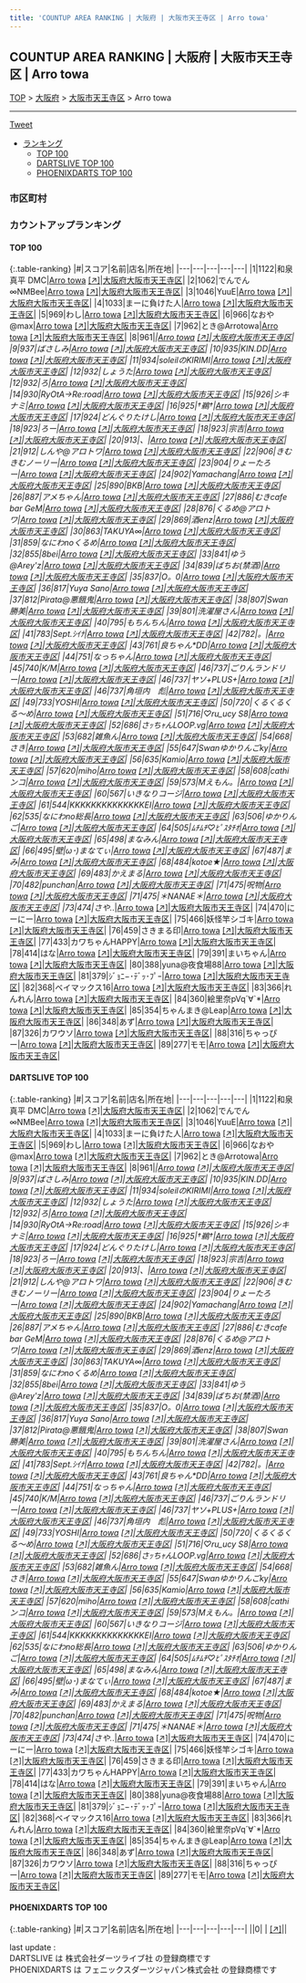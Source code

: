 ```yaml
---
title: 'COUNTUP AREA RANKING | 大阪府 | 大阪市天王寺区 | Arro towa'
---
```

## COUNTUP AREA RANKING | 大阪府 | 大阪市天王寺区 | Arro towa

[TOP](/darts/rank/) > [大阪府](/darts/rank/大阪府/) > [大阪市天王寺区](/darts/rank/大阪府/大阪市天王寺区/) > Arro towa

___

<a href="https://twitter.com/share?ref_src=twsrc%5Etfw" data-text="COUNTUP AREA RANKING | 大阪府大阪市天王寺区Arro towa" class="twitter-share-button" data-hashtags="DARTSLIVE,PHOENIXDARTS,darts,ダーツ" data-show-count="false">Tweet</a>

* [ランキング](#カウントアップランキング)
    * [TOP 100](#top-100)
    * [DARTSLIVE TOP 100](#dartslive-top-100)
    * [PHOENIXDARTS TOP 100](#phoenixdarts-top-100)

### 市区町村

<ul>

</ul>

### カウントアップランキング

#### TOP 100



{:.table-ranking}
|#|スコア|名前|店名|所在地|
|---|---|---|---|---|
|1|1122|<span class="rank-name-dl">和泉 真平 DMC</span>|<a href="/darts/rank/shops/897e6ed690376e200d9b047a20a7ba1e.html">Arro towa</a> <a href="https://search.dartslive.com/jp/shop/897e6ed690376e200d9b047a20a7ba1e">[↗]</a>|<a href="/darts/rank/大阪府/大阪市天王寺区">大阪府大阪市天王寺区</a>|
|2|1062|<span class="rank-name-dl">でんでん∞NMBee</span>|<a href="/darts/rank/shops/897e6ed690376e200d9b047a20a7ba1e.html">Arro towa</a> <a href="https://search.dartslive.com/jp/shop/897e6ed690376e200d9b047a20a7ba1e">[↗]</a>|<a href="/darts/rank/大阪府/大阪市天王寺区">大阪府大阪市天王寺区</a>|
|3|1046|<span class="rank-name-dl">YuuE</span>|<a href="/darts/rank/shops/897e6ed690376e200d9b047a20a7ba1e.html">Arro towa</a> <a href="https://search.dartslive.com/jp/shop/897e6ed690376e200d9b047a20a7ba1e">[↗]</a>|<a href="/darts/rank/大阪府/大阪市天王寺区">大阪府大阪市天王寺区</a>|
|4|1033|<span class="rank-name-dl">まーに負けた人</span>|<a href="/darts/rank/shops/897e6ed690376e200d9b047a20a7ba1e.html">Arro towa</a> <a href="https://search.dartslive.com/jp/shop/897e6ed690376e200d9b047a20a7ba1e">[↗]</a>|<a href="/darts/rank/大阪府/大阪市天王寺区">大阪府大阪市天王寺区</a>|
|5|969|<span class="rank-name-dl">わし</span>|<a href="/darts/rank/shops/897e6ed690376e200d9b047a20a7ba1e.html">Arro towa</a> <a href="https://search.dartslive.com/jp/shop/897e6ed690376e200d9b047a20a7ba1e">[↗]</a>|<a href="/darts/rank/大阪府/大阪市天王寺区">大阪府大阪市天王寺区</a>|
|6|966|<span class="rank-name-dl">なおや@max</span>|<a href="/darts/rank/shops/897e6ed690376e200d9b047a20a7ba1e.html">Arro towa</a> <a href="https://search.dartslive.com/jp/shop/897e6ed690376e200d9b047a20a7ba1e">[↗]</a>|<a href="/darts/rank/大阪府/大阪市天王寺区">大阪府大阪市天王寺区</a>|
|7|962|<span class="rank-name-dl">とき@Arrotowa</span>|<a href="/darts/rank/shops/897e6ed690376e200d9b047a20a7ba1e.html">Arro towa</a> <a href="https://search.dartslive.com/jp/shop/897e6ed690376e200d9b047a20a7ba1e">[↗]</a>|<a href="/darts/rank/大阪府/大阪市天王寺区">大阪府大阪市天王寺区</a>|
|8|961|<span class="rank-name-dl">_</span>|<a href="/darts/rank/shops/897e6ed690376e200d9b047a20a7ba1e.html">Arro towa</a> <a href="https://search.dartslive.com/jp/shop/897e6ed690376e200d9b047a20a7ba1e">[↗]</a>|<a href="/darts/rank/大阪府/大阪市天王寺区">大阪府大阪市天王寺区</a>|
|9|937|<span class="rank-name-dl">ばさしみ</span>|<a href="/darts/rank/shops/897e6ed690376e200d9b047a20a7ba1e.html">Arro towa</a> <a href="https://search.dartslive.com/jp/shop/897e6ed690376e200d9b047a20a7ba1e">[↗]</a>|<a href="/darts/rank/大阪府/大阪市天王寺区">大阪府大阪市天王寺区</a>|
|10|935|<span class="rank-name-dl">KIN.DD</span>|<a href="/darts/rank/shops/897e6ed690376e200d9b047a20a7ba1e.html">Arro towa</a> <a href="https://search.dartslive.com/jp/shop/897e6ed690376e200d9b047a20a7ba1e">[↗]</a>|<a href="/darts/rank/大阪府/大阪市天王寺区">大阪府大阪市天王寺区</a>|
|11|934|<span class="rank-name-dl">soleilのKIRIMI</span>|<a href="/darts/rank/shops/897e6ed690376e200d9b047a20a7ba1e.html">Arro towa</a> <a href="https://search.dartslive.com/jp/shop/897e6ed690376e200d9b047a20a7ba1e">[↗]</a>|<a href="/darts/rank/大阪府/大阪市天王寺区">大阪府大阪市天王寺区</a>|
|12|932|<span class="rank-name-dl">しょうた</span>|<a href="/darts/rank/shops/897e6ed690376e200d9b047a20a7ba1e.html">Arro towa</a> <a href="https://search.dartslive.com/jp/shop/897e6ed690376e200d9b047a20a7ba1e">[↗]</a>|<a href="/darts/rank/大阪府/大阪市天王寺区">大阪府大阪市天王寺区</a>|
|12|932|<span class="rank-name-dl">ろ</span>|<a href="/darts/rank/shops/897e6ed690376e200d9b047a20a7ba1e.html">Arro towa</a> <a href="https://search.dartslive.com/jp/shop/897e6ed690376e200d9b047a20a7ba1e">[↗]</a>|<a href="/darts/rank/大阪府/大阪市天王寺区">大阪府大阪市天王寺区</a>|
|14|930|<span class="rank-name-dl">RyOtA→Re:road</span>|<a href="/darts/rank/shops/897e6ed690376e200d9b047a20a7ba1e.html">Arro towa</a> <a href="https://search.dartslive.com/jp/shop/897e6ed690376e200d9b047a20a7ba1e">[↗]</a>|<a href="/darts/rank/大阪府/大阪市天王寺区">大阪府大阪市天王寺区</a>|
|15|926|<span class="rank-name-dl">シキナミ</span>|<a href="/darts/rank/shops/897e6ed690376e200d9b047a20a7ba1e.html">Arro towa</a> <a href="https://search.dartslive.com/jp/shop/897e6ed690376e200d9b047a20a7ba1e">[↗]</a>|<a href="/darts/rank/大阪府/大阪市天王寺区">大阪府大阪市天王寺区</a>|
|16|925|<span class="rank-name-dl">†鵜†</span>|<a href="/darts/rank/shops/897e6ed690376e200d9b047a20a7ba1e.html">Arro towa</a> <a href="https://search.dartslive.com/jp/shop/897e6ed690376e200d9b047a20a7ba1e">[↗]</a>|<a href="/darts/rank/大阪府/大阪市天王寺区">大阪府大阪市天王寺区</a>|
|17|924|<span class="rank-name-dl">どんぐりたけし</span>|<a href="/darts/rank/shops/897e6ed690376e200d9b047a20a7ba1e.html">Arro towa</a> <a href="https://search.dartslive.com/jp/shop/897e6ed690376e200d9b047a20a7ba1e">[↗]</a>|<a href="/darts/rank/大阪府/大阪市天王寺区">大阪府大阪市天王寺区</a>|
|18|923|<span class="rank-name-dl">ろー</span>|<a href="/darts/rank/shops/897e6ed690376e200d9b047a20a7ba1e.html">Arro towa</a> <a href="https://search.dartslive.com/jp/shop/897e6ed690376e200d9b047a20a7ba1e">[↗]</a>|<a href="/darts/rank/大阪府/大阪市天王寺区">大阪府大阪市天王寺区</a>|
|18|923|<span class="rank-name-dl">宗吉</span>|<a href="/darts/rank/shops/897e6ed690376e200d9b047a20a7ba1e.html">Arro towa</a> <a href="https://search.dartslive.com/jp/shop/897e6ed690376e200d9b047a20a7ba1e">[↗]</a>|<a href="/darts/rank/大阪府/大阪市天王寺区">大阪府大阪市天王寺区</a>|
|20|913|<span class="rank-name-dl">、</span>|<a href="/darts/rank/shops/897e6ed690376e200d9b047a20a7ba1e.html">Arro towa</a> <a href="https://search.dartslive.com/jp/shop/897e6ed690376e200d9b047a20a7ba1e">[↗]</a>|<a href="/darts/rank/大阪府/大阪市天王寺区">大阪府大阪市天王寺区</a>|
|21|912|<span class="rank-name-dl">しんや@アロトワ</span>|<a href="/darts/rank/shops/897e6ed690376e200d9b047a20a7ba1e.html">Arro towa</a> <a href="https://search.dartslive.com/jp/shop/897e6ed690376e200d9b047a20a7ba1e">[↗]</a>|<a href="/darts/rank/大阪府/大阪市天王寺区">大阪府大阪市天王寺区</a>|
|22|906|<span class="rank-name-dl">きむきむノーリー</span>|<a href="/darts/rank/shops/897e6ed690376e200d9b047a20a7ba1e.html">Arro towa</a> <a href="https://search.dartslive.com/jp/shop/897e6ed690376e200d9b047a20a7ba1e">[↗]</a>|<a href="/darts/rank/大阪府/大阪市天王寺区">大阪府大阪市天王寺区</a>|
|23|904|<span class="rank-name-dl">りょーたろー</span>|<a href="/darts/rank/shops/897e6ed690376e200d9b047a20a7ba1e.html">Arro towa</a> <a href="https://search.dartslive.com/jp/shop/897e6ed690376e200d9b047a20a7ba1e">[↗]</a>|<a href="/darts/rank/大阪府/大阪市天王寺区">大阪府大阪市天王寺区</a>|
|24|902|<span class="rank-name-dl">Yamachang</span>|<a href="/darts/rank/shops/897e6ed690376e200d9b047a20a7ba1e.html">Arro towa</a> <a href="https://search.dartslive.com/jp/shop/897e6ed690376e200d9b047a20a7ba1e">[↗]</a>|<a href="/darts/rank/大阪府/大阪市天王寺区">大阪府大阪市天王寺区</a>|
|25|890|<span class="rank-name-dl">BKB</span>|<a href="/darts/rank/shops/897e6ed690376e200d9b047a20a7ba1e.html">Arro towa</a> <a href="https://search.dartslive.com/jp/shop/897e6ed690376e200d9b047a20a7ba1e">[↗]</a>|<a href="/darts/rank/大阪府/大阪市天王寺区">大阪府大阪市天王寺区</a>|
|26|887|<span class="rank-name-dl">アメちゃん</span>|<a href="/darts/rank/shops/897e6ed690376e200d9b047a20a7ba1e.html">Arro towa</a> <a href="https://search.dartslive.com/jp/shop/897e6ed690376e200d9b047a20a7ba1e">[↗]</a>|<a href="/darts/rank/大阪府/大阪市天王寺区">大阪府大阪市天王寺区</a>|
|27|886|<span class="rank-name-dl">むきcafe bar GeM</span>|<a href="/darts/rank/shops/897e6ed690376e200d9b047a20a7ba1e.html">Arro towa</a> <a href="https://search.dartslive.com/jp/shop/897e6ed690376e200d9b047a20a7ba1e">[↗]</a>|<a href="/darts/rank/大阪府/大阪市天王寺区">大阪府大阪市天王寺区</a>|
|28|876|<span class="rank-name-dl">くるめ@アロトワ</span>|<a href="/darts/rank/shops/897e6ed690376e200d9b047a20a7ba1e.html">Arro towa</a> <a href="https://search.dartslive.com/jp/shop/897e6ed690376e200d9b047a20a7ba1e">[↗]</a>|<a href="/darts/rank/大阪府/大阪市天王寺区">大阪府大阪市天王寺区</a>|
|29|869|<span class="rank-name-dl">酒enz</span>|<a href="/darts/rank/shops/897e6ed690376e200d9b047a20a7ba1e.html">Arro towa</a> <a href="https://search.dartslive.com/jp/shop/897e6ed690376e200d9b047a20a7ba1e">[↗]</a>|<a href="/darts/rank/大阪府/大阪市天王寺区">大阪府大阪市天王寺区</a>|
|30|863|<span class="rank-name-dl">TAKUYA∞</span>|<a href="/darts/rank/shops/897e6ed690376e200d9b047a20a7ba1e.html">Arro towa</a> <a href="https://search.dartslive.com/jp/shop/897e6ed690376e200d9b047a20a7ba1e">[↗]</a>|<a href="/darts/rank/大阪府/大阪市天王寺区">大阪府大阪市天王寺区</a>|
|31|859|<span class="rank-name-dl">なにわnoくるめ</span>|<a href="/darts/rank/shops/897e6ed690376e200d9b047a20a7ba1e.html">Arro towa</a> <a href="https://search.dartslive.com/jp/shop/897e6ed690376e200d9b047a20a7ba1e">[↗]</a>|<a href="/darts/rank/大阪府/大阪市天王寺区">大阪府大阪市天王寺区</a>|
|32|855|<span class="rank-name-dl">8bei</span>|<a href="/darts/rank/shops/897e6ed690376e200d9b047a20a7ba1e.html">Arro towa</a> <a href="https://search.dartslive.com/jp/shop/897e6ed690376e200d9b047a20a7ba1e">[↗]</a>|<a href="/darts/rank/大阪府/大阪市天王寺区">大阪府大阪市天王寺区</a>|
|33|841|<span class="rank-name-dl">ゆう@Arey&#x27;z</span>|<a href="/darts/rank/shops/897e6ed690376e200d9b047a20a7ba1e.html">Arro towa</a> <a href="https://search.dartslive.com/jp/shop/897e6ed690376e200d9b047a20a7ba1e">[↗]</a>|<a href="/darts/rank/大阪府/大阪市天王寺区">大阪府大阪市天王寺区</a>|
|34|839|<span class="rank-name-dl">ばちお(禁酒)</span>|<a href="/darts/rank/shops/897e6ed690376e200d9b047a20a7ba1e.html">Arro towa</a> <a href="https://search.dartslive.com/jp/shop/897e6ed690376e200d9b047a20a7ba1e">[↗]</a>|<a href="/darts/rank/大阪府/大阪市天王寺区">大阪府大阪市天王寺区</a>|
|35|837|<span class="rank-name-dl">O。0</span>|<a href="/darts/rank/shops/897e6ed690376e200d9b047a20a7ba1e.html">Arro towa</a> <a href="https://search.dartslive.com/jp/shop/897e6ed690376e200d9b047a20a7ba1e">[↗]</a>|<a href="/darts/rank/大阪府/大阪市天王寺区">大阪府大阪市天王寺区</a>|
|36|817|<span class="rank-name-dl">Yuya Sano</span>|<a href="/darts/rank/shops/897e6ed690376e200d9b047a20a7ba1e.html">Arro towa</a> <a href="https://search.dartslive.com/jp/shop/897e6ed690376e200d9b047a20a7ba1e">[↗]</a>|<a href="/darts/rank/大阪府/大阪市天王寺区">大阪府大阪市天王寺区</a>|
|37|812|<span class="rank-name-dl">Pirata@悪餓鬼</span>|<a href="/darts/rank/shops/897e6ed690376e200d9b047a20a7ba1e.html">Arro towa</a> <a href="https://search.dartslive.com/jp/shop/897e6ed690376e200d9b047a20a7ba1e">[↗]</a>|<a href="/darts/rank/大阪府/大阪市天王寺区">大阪府大阪市天王寺区</a>|
|38|807|<span class="rank-name-dl">Swan 勝美</span>|<a href="/darts/rank/shops/897e6ed690376e200d9b047a20a7ba1e.html">Arro towa</a> <a href="https://search.dartslive.com/jp/shop/897e6ed690376e200d9b047a20a7ba1e">[↗]</a>|<a href="/darts/rank/大阪府/大阪市天王寺区">大阪府大阪市天王寺区</a>|
|39|801|<span class="rank-name-dl">洗濯屋さん</span>|<a href="/darts/rank/shops/897e6ed690376e200d9b047a20a7ba1e.html">Arro towa</a> <a href="https://search.dartslive.com/jp/shop/897e6ed690376e200d9b047a20a7ba1e">[↗]</a>|<a href="/darts/rank/大阪府/大阪市天王寺区">大阪府大阪市天王寺区</a>|
|40|795|<span class="rank-name-dl">もちんちん</span>|<a href="/darts/rank/shops/897e6ed690376e200d9b047a20a7ba1e.html">Arro towa</a> <a href="https://search.dartslive.com/jp/shop/897e6ed690376e200d9b047a20a7ba1e">[↗]</a>|<a href="/darts/rank/大阪府/大阪市天王寺区">大阪府大阪市天王寺区</a>|
|41|783|<span class="rank-name-dl">Sept.ｼｲﾅ</span>|<a href="/darts/rank/shops/897e6ed690376e200d9b047a20a7ba1e.html">Arro towa</a> <a href="https://search.dartslive.com/jp/shop/897e6ed690376e200d9b047a20a7ba1e">[↗]</a>|<a href="/darts/rank/大阪府/大阪市天王寺区">大阪府大阪市天王寺区</a>|
|42|782|<span class="rank-name-dl">。</span>|<a href="/darts/rank/shops/897e6ed690376e200d9b047a20a7ba1e.html">Arro towa</a> <a href="https://search.dartslive.com/jp/shop/897e6ed690376e200d9b047a20a7ba1e">[↗]</a>|<a href="/darts/rank/大阪府/大阪市天王寺区">大阪府大阪市天王寺区</a>|
|43|761|<span class="rank-name-dl">良ちゃん*DD</span>|<a href="/darts/rank/shops/897e6ed690376e200d9b047a20a7ba1e.html">Arro towa</a> <a href="https://search.dartslive.com/jp/shop/897e6ed690376e200d9b047a20a7ba1e">[↗]</a>|<a href="/darts/rank/大阪府/大阪市天王寺区">大阪府大阪市天王寺区</a>|
|44|751|<span class="rank-name-dl">なっちゃん</span>|<a href="/darts/rank/shops/897e6ed690376e200d9b047a20a7ba1e.html">Arro towa</a> <a href="https://search.dartslive.com/jp/shop/897e6ed690376e200d9b047a20a7ba1e">[↗]</a>|<a href="/darts/rank/大阪府/大阪市天王寺区">大阪府大阪市天王寺区</a>|
|45|740|<span class="rank-name-dl">K/M</span>|<a href="/darts/rank/shops/897e6ed690376e200d9b047a20a7ba1e.html">Arro towa</a> <a href="https://search.dartslive.com/jp/shop/897e6ed690376e200d9b047a20a7ba1e">[↗]</a>|<a href="/darts/rank/大阪府/大阪市天王寺区">大阪府大阪市天王寺区</a>|
|46|737|<span class="rank-name-dl">ごりんランドリー</span>|<a href="/darts/rank/shops/897e6ed690376e200d9b047a20a7ba1e.html">Arro towa</a> <a href="https://search.dartslive.com/jp/shop/897e6ed690376e200d9b047a20a7ba1e">[↗]</a>|<a href="/darts/rank/大阪府/大阪市天王寺区">大阪府大阪市天王寺区</a>|
|46|737|<span class="rank-name-dl">ヤソ+PLUS+</span>|<a href="/darts/rank/shops/897e6ed690376e200d9b047a20a7ba1e.html">Arro towa</a> <a href="https://search.dartslive.com/jp/shop/897e6ed690376e200d9b047a20a7ba1e">[↗]</a>|<a href="/darts/rank/大阪府/大阪市天王寺区">大阪府大阪市天王寺区</a>|
|46|737|<span class="rank-name-dl">角垣内　彪</span>|<a href="/darts/rank/shops/897e6ed690376e200d9b047a20a7ba1e.html">Arro towa</a> <a href="https://search.dartslive.com/jp/shop/897e6ed690376e200d9b047a20a7ba1e">[↗]</a>|<a href="/darts/rank/大阪府/大阪市天王寺区">大阪府大阪市天王寺区</a>|
|49|733|<span class="rank-name-dl">YOSHI</span>|<a href="/darts/rank/shops/897e6ed690376e200d9b047a20a7ba1e.html">Arro towa</a> <a href="https://search.dartslive.com/jp/shop/897e6ed690376e200d9b047a20a7ba1e">[↗]</a>|<a href="/darts/rank/大阪府/大阪市天王寺区">大阪府大阪市天王寺区</a>|
|50|720|<span class="rank-name-dl">くるくるくる〜め</span>|<a href="/darts/rank/shops/897e6ed690376e200d9b047a20a7ba1e.html">Arro towa</a> <a href="https://search.dartslive.com/jp/shop/897e6ed690376e200d9b047a20a7ba1e">[↗]</a>|<a href="/darts/rank/大阪府/大阪市天王寺区">大阪府大阪市天王寺区</a>|
|51|716|<span class="rank-name-dl">♡ru_ucy S8</span>|<a href="/darts/rank/shops/897e6ed690376e200d9b047a20a7ba1e.html">Arro towa</a> <a href="https://search.dartslive.com/jp/shop/897e6ed690376e200d9b047a20a7ba1e">[↗]</a>|<a href="/darts/rank/大阪府/大阪市天王寺区">大阪府大阪市天王寺区</a>|
|52|686|<span class="rank-name-dl">さｯちｬんLOOP.vg</span>|<a href="/darts/rank/shops/897e6ed690376e200d9b047a20a7ba1e.html">Arro towa</a> <a href="https://search.dartslive.com/jp/shop/897e6ed690376e200d9b047a20a7ba1e">[↗]</a>|<a href="/darts/rank/大阪府/大阪市天王寺区">大阪府大阪市天王寺区</a>|
|53|682|<span class="rank-name-dl">雑魚ん</span>|<a href="/darts/rank/shops/897e6ed690376e200d9b047a20a7ba1e.html">Arro towa</a> <a href="https://search.dartslive.com/jp/shop/897e6ed690376e200d9b047a20a7ba1e">[↗]</a>|<a href="/darts/rank/大阪府/大阪市天王寺区">大阪府大阪市天王寺区</a>|
|54|668|<span class="rank-name-dl">さき</span>|<a href="/darts/rank/shops/897e6ed690376e200d9b047a20a7ba1e.html">Arro towa</a> <a href="https://search.dartslive.com/jp/shop/897e6ed690376e200d9b047a20a7ba1e">[↗]</a>|<a href="/darts/rank/大阪府/大阪市天王寺区">大阪府大阪市天王寺区</a>|
|55|647|<span class="rank-name-dl">Swanゆかりんごky</span>|<a href="/darts/rank/shops/897e6ed690376e200d9b047a20a7ba1e.html">Arro towa</a> <a href="https://search.dartslive.com/jp/shop/897e6ed690376e200d9b047a20a7ba1e">[↗]</a>|<a href="/darts/rank/大阪府/大阪市天王寺区">大阪府大阪市天王寺区</a>|
|56|635|<span class="rank-name-dl">Kamio</span>|<a href="/darts/rank/shops/897e6ed690376e200d9b047a20a7ba1e.html">Arro towa</a> <a href="https://search.dartslive.com/jp/shop/897e6ed690376e200d9b047a20a7ba1e">[↗]</a>|<a href="/darts/rank/大阪府/大阪市天王寺区">大阪府大阪市天王寺区</a>|
|57|620|<span class="rank-name-dl">miho</span>|<a href="/darts/rank/shops/897e6ed690376e200d9b047a20a7ba1e.html">Arro towa</a> <a href="https://search.dartslive.com/jp/shop/897e6ed690376e200d9b047a20a7ba1e">[↗]</a>|<a href="/darts/rank/大阪府/大阪市天王寺区">大阪府大阪市天王寺区</a>|
|58|608|<span class="rank-name-dl">cathiンコ</span>|<a href="/darts/rank/shops/897e6ed690376e200d9b047a20a7ba1e.html">Arro towa</a> <a href="https://search.dartslive.com/jp/shop/897e6ed690376e200d9b047a20a7ba1e">[↗]</a>|<a href="/darts/rank/大阪府/大阪市天王寺区">大阪府大阪市天王寺区</a>|
|59|573|<span class="rank-name-dl">Mえもん。</span>|<a href="/darts/rank/shops/897e6ed690376e200d9b047a20a7ba1e.html">Arro towa</a> <a href="https://search.dartslive.com/jp/shop/897e6ed690376e200d9b047a20a7ba1e">[↗]</a>|<a href="/darts/rank/大阪府/大阪市天王寺区">大阪府大阪市天王寺区</a>|
|60|567|<span class="rank-name-dl">いきなりコージ</span>|<a href="/darts/rank/shops/897e6ed690376e200d9b047a20a7ba1e.html">Arro towa</a> <a href="https://search.dartslive.com/jp/shop/897e6ed690376e200d9b047a20a7ba1e">[↗]</a>|<a href="/darts/rank/大阪府/大阪市天王寺区">大阪府大阪市天王寺区</a>|
|61|544|<span class="rank-name-dl">KKKKKKKKKKKKKKEI</span>|<a href="/darts/rank/shops/897e6ed690376e200d9b047a20a7ba1e.html">Arro towa</a> <a href="https://search.dartslive.com/jp/shop/897e6ed690376e200d9b047a20a7ba1e">[↗]</a>|<a href="/darts/rank/大阪府/大阪市天王寺区">大阪府大阪市天王寺区</a>|
|62|535|<span class="rank-name-dl">なにわno総長</span>|<a href="/darts/rank/shops/897e6ed690376e200d9b047a20a7ba1e.html">Arro towa</a> <a href="https://search.dartslive.com/jp/shop/897e6ed690376e200d9b047a20a7ba1e">[↗]</a>|<a href="/darts/rank/大阪府/大阪市天王寺区">大阪府大阪市天王寺区</a>|
|63|506|<span class="rank-name-dl">ゆかりんご</span>|<a href="/darts/rank/shops/897e6ed690376e200d9b047a20a7ba1e.html">Arro towa</a> <a href="https://search.dartslive.com/jp/shop/897e6ed690376e200d9b047a20a7ba1e">[↗]</a>|<a href="/darts/rank/大阪府/大阪市天王寺区">大阪府大阪市天王寺区</a>|
|64|505|<span class="rank-name-dl">ﾑﾁﾑﾁ♡ﾋﾟｽﾀﾁｵ</span>|<a href="/darts/rank/shops/897e6ed690376e200d9b047a20a7ba1e.html">Arro towa</a> <a href="https://search.dartslive.com/jp/shop/897e6ed690376e200d9b047a20a7ba1e">[↗]</a>|<a href="/darts/rank/大阪府/大阪市天王寺区">大阪府大阪市天王寺区</a>|
|65|498|<span class="rank-name-dl">まなみん</span>|<a href="/darts/rank/shops/897e6ed690376e200d9b047a20a7ba1e.html">Arro towa</a> <a href="https://search.dartslive.com/jp/shop/897e6ed690376e200d9b047a20a7ba1e">[↗]</a>|<a href="/darts/rank/大阪府/大阪市天王寺区">大阪府大阪市天王寺区</a>|
|66|495|<span class="rank-name-dl">壁&#124;ω･)まなてぃ</span>|<a href="/darts/rank/shops/897e6ed690376e200d9b047a20a7ba1e.html">Arro towa</a> <a href="https://search.dartslive.com/jp/shop/897e6ed690376e200d9b047a20a7ba1e">[↗]</a>|<a href="/darts/rank/大阪府/大阪市天王寺区">大阪府大阪市天王寺区</a>|
|67|487|<span class="rank-name-dl">まみ</span>|<a href="/darts/rank/shops/897e6ed690376e200d9b047a20a7ba1e.html">Arro towa</a> <a href="https://search.dartslive.com/jp/shop/897e6ed690376e200d9b047a20a7ba1e">[↗]</a>|<a href="/darts/rank/大阪府/大阪市天王寺区">大阪府大阪市天王寺区</a>|
|68|484|<span class="rank-name-dl">kotoe★</span>|<a href="/darts/rank/shops/897e6ed690376e200d9b047a20a7ba1e.html">Arro towa</a> <a href="https://search.dartslive.com/jp/shop/897e6ed690376e200d9b047a20a7ba1e">[↗]</a>|<a href="/darts/rank/大阪府/大阪市天王寺区">大阪府大阪市天王寺区</a>|
|69|483|<span class="rank-name-dl">かえまる</span>|<a href="/darts/rank/shops/897e6ed690376e200d9b047a20a7ba1e.html">Arro towa</a> <a href="https://search.dartslive.com/jp/shop/897e6ed690376e200d9b047a20a7ba1e">[↗]</a>|<a href="/darts/rank/大阪府/大阪市天王寺区">大阪府大阪市天王寺区</a>|
|70|482|<span class="rank-name-dl">punchan</span>|<a href="/darts/rank/shops/897e6ed690376e200d9b047a20a7ba1e.html">Arro towa</a> <a href="https://search.dartslive.com/jp/shop/897e6ed690376e200d9b047a20a7ba1e">[↗]</a>|<a href="/darts/rank/大阪府/大阪市天王寺区">大阪府大阪市天王寺区</a>|
|71|475|<span class="rank-name-dl">呪物</span>|<a href="/darts/rank/shops/897e6ed690376e200d9b047a20a7ba1e.html">Arro towa</a> <a href="https://search.dartslive.com/jp/shop/897e6ed690376e200d9b047a20a7ba1e">[↗]</a>|<a href="/darts/rank/大阪府/大阪市天王寺区">大阪府大阪市天王寺区</a>|
|71|475|<span class="rank-name-dl">＊NANAE＊</span>|<a href="/darts/rank/shops/897e6ed690376e200d9b047a20a7ba1e.html">Arro towa</a> <a href="https://search.dartslive.com/jp/shop/897e6ed690376e200d9b047a20a7ba1e">[↗]</a>|<a href="/darts/rank/大阪府/大阪市天王寺区">大阪府大阪市天王寺区</a>|
|73|474|<span class="rank-name-dl">さや._.</span>|<a href="/darts/rank/shops/897e6ed690376e200d9b047a20a7ba1e.html">Arro towa</a> <a href="https://search.dartslive.com/jp/shop/897e6ed690376e200d9b047a20a7ba1e">[↗]</a>|<a href="/darts/rank/大阪府/大阪市天王寺区">大阪府大阪市天王寺区</a>|
|74|470|<span class="rank-name-dl">にーにー</span>|<a href="/darts/rank/shops/897e6ed690376e200d9b047a20a7ba1e.html">Arro towa</a> <a href="https://search.dartslive.com/jp/shop/897e6ed690376e200d9b047a20a7ba1e">[↗]</a>|<a href="/darts/rank/大阪府/大阪市天王寺区">大阪府大阪市天王寺区</a>|
|75|466|<span class="rank-name-dl">妖怪竿シゴキ</span>|<a href="/darts/rank/shops/897e6ed690376e200d9b047a20a7ba1e.html">Arro towa</a> <a href="https://search.dartslive.com/jp/shop/897e6ed690376e200d9b047a20a7ba1e">[↗]</a>|<a href="/darts/rank/大阪府/大阪市天王寺区">大阪府大阪市天王寺区</a>|
|76|459|<span class="rank-name-dl">さきまる印</span>|<a href="/darts/rank/shops/897e6ed690376e200d9b047a20a7ba1e.html">Arro towa</a> <a href="https://search.dartslive.com/jp/shop/897e6ed690376e200d9b047a20a7ba1e">[↗]</a>|<a href="/darts/rank/大阪府/大阪市天王寺区">大阪府大阪市天王寺区</a>|
|77|433|<span class="rank-name-dl">カワちゃんHAPPY</span>|<a href="/darts/rank/shops/897e6ed690376e200d9b047a20a7ba1e.html">Arro towa</a> <a href="https://search.dartslive.com/jp/shop/897e6ed690376e200d9b047a20a7ba1e">[↗]</a>|<a href="/darts/rank/大阪府/大阪市天王寺区">大阪府大阪市天王寺区</a>|
|78|414|<span class="rank-name-dl">はな</span>|<a href="/darts/rank/shops/897e6ed690376e200d9b047a20a7ba1e.html">Arro towa</a> <a href="https://search.dartslive.com/jp/shop/897e6ed690376e200d9b047a20a7ba1e">[↗]</a>|<a href="/darts/rank/大阪府/大阪市天王寺区">大阪府大阪市天王寺区</a>|
|79|391|<span class="rank-name-dl">まいちゃん</span>|<a href="/darts/rank/shops/897e6ed690376e200d9b047a20a7ba1e.html">Arro towa</a> <a href="https://search.dartslive.com/jp/shop/897e6ed690376e200d9b047a20a7ba1e">[↗]</a>|<a href="/darts/rank/大阪府/大阪市天王寺区">大阪府大阪市天王寺区</a>|
|80|388|<span class="rank-name-dl">yuna@夜食場88</span>|<a href="/darts/rank/shops/897e6ed690376e200d9b047a20a7ba1e.html">Arro towa</a> <a href="https://search.dartslive.com/jp/shop/897e6ed690376e200d9b047a20a7ba1e">[↗]</a>|<a href="/darts/rank/大阪府/大阪市天王寺区">大阪府大阪市天王寺区</a>|
|81|379|<span class="rank-name-dl">ｼﾞｮﾆ−･ﾃﾞｯ･ﾌﾟｰ</span>|<a href="/darts/rank/shops/897e6ed690376e200d9b047a20a7ba1e.html">Arro towa</a> <a href="https://search.dartslive.com/jp/shop/897e6ed690376e200d9b047a20a7ba1e">[↗]</a>|<a href="/darts/rank/大阪府/大阪市天王寺区">大阪府大阪市天王寺区</a>|
|82|368|<span class="rank-name-dl">ベイマックス16</span>|<a href="/darts/rank/shops/897e6ed690376e200d9b047a20a7ba1e.html">Arro towa</a> <a href="https://search.dartslive.com/jp/shop/897e6ed690376e200d9b047a20a7ba1e">[↗]</a>|<a href="/darts/rank/大阪府/大阪市天王寺区">大阪府大阪市天王寺区</a>|
|83|366|<span class="rank-name-dl">れんれん</span>|<a href="/darts/rank/shops/897e6ed690376e200d9b047a20a7ba1e.html">Arro towa</a> <a href="https://search.dartslive.com/jp/shop/897e6ed690376e200d9b047a20a7ba1e">[↗]</a>|<a href="/darts/rank/大阪府/大阪市天王寺区">大阪府大阪市天王寺区</a>|
|84|360|<span class="rank-name-dl">絵里奈pVq´∀`*</span>|<a href="/darts/rank/shops/897e6ed690376e200d9b047a20a7ba1e.html">Arro towa</a> <a href="https://search.dartslive.com/jp/shop/897e6ed690376e200d9b047a20a7ba1e">[↗]</a>|<a href="/darts/rank/大阪府/大阪市天王寺区">大阪府大阪市天王寺区</a>|
|85|354|<span class="rank-name-dl">ちゃんまき@Leap</span>|<a href="/darts/rank/shops/897e6ed690376e200d9b047a20a7ba1e.html">Arro towa</a> <a href="https://search.dartslive.com/jp/shop/897e6ed690376e200d9b047a20a7ba1e">[↗]</a>|<a href="/darts/rank/大阪府/大阪市天王寺区">大阪府大阪市天王寺区</a>|
|86|348|<span class="rank-name-dl">あず</span>|<a href="/darts/rank/shops/897e6ed690376e200d9b047a20a7ba1e.html">Arro towa</a> <a href="https://search.dartslive.com/jp/shop/897e6ed690376e200d9b047a20a7ba1e">[↗]</a>|<a href="/darts/rank/大阪府/大阪市天王寺区">大阪府大阪市天王寺区</a>|
|87|326|<span class="rank-name-dl">カワウソ</span>|<a href="/darts/rank/shops/897e6ed690376e200d9b047a20a7ba1e.html">Arro towa</a> <a href="https://search.dartslive.com/jp/shop/897e6ed690376e200d9b047a20a7ba1e">[↗]</a>|<a href="/darts/rank/大阪府/大阪市天王寺区">大阪府大阪市天王寺区</a>|
|88|316|<span class="rank-name-dl">ちゃっぴー</span>|<a href="/darts/rank/shops/897e6ed690376e200d9b047a20a7ba1e.html">Arro towa</a> <a href="https://search.dartslive.com/jp/shop/897e6ed690376e200d9b047a20a7ba1e">[↗]</a>|<a href="/darts/rank/大阪府/大阪市天王寺区">大阪府大阪市天王寺区</a>|
|89|277|<span class="rank-name-dl">モモ</span>|<a href="/darts/rank/shops/897e6ed690376e200d9b047a20a7ba1e.html">Arro towa</a> <a href="https://search.dartslive.com/jp/shop/897e6ed690376e200d9b047a20a7ba1e">[↗]</a>|<a href="/darts/rank/大阪府/大阪市天王寺区">大阪府大阪市天王寺区</a>|


#### DARTSLIVE TOP 100



{:.table-ranking}
|#|スコア|名前|店名|所在地|
|---|---|---|---|---|
|1|1122|<span class="rank-name-dl">和泉 真平 DMC</span>|<a href="/darts/rank/shops/897e6ed690376e200d9b047a20a7ba1e.html">Arro towa</a> <a href="https://search.dartslive.com/jp/shop/897e6ed690376e200d9b047a20a7ba1e">[↗]</a>|<a href="/darts/rank/大阪府/大阪市天王寺区">大阪府大阪市天王寺区</a>|
|2|1062|<span class="rank-name-dl">でんでん∞NMBee</span>|<a href="/darts/rank/shops/897e6ed690376e200d9b047a20a7ba1e.html">Arro towa</a> <a href="https://search.dartslive.com/jp/shop/897e6ed690376e200d9b047a20a7ba1e">[↗]</a>|<a href="/darts/rank/大阪府/大阪市天王寺区">大阪府大阪市天王寺区</a>|
|3|1046|<span class="rank-name-dl">YuuE</span>|<a href="/darts/rank/shops/897e6ed690376e200d9b047a20a7ba1e.html">Arro towa</a> <a href="https://search.dartslive.com/jp/shop/897e6ed690376e200d9b047a20a7ba1e">[↗]</a>|<a href="/darts/rank/大阪府/大阪市天王寺区">大阪府大阪市天王寺区</a>|
|4|1033|<span class="rank-name-dl">まーに負けた人</span>|<a href="/darts/rank/shops/897e6ed690376e200d9b047a20a7ba1e.html">Arro towa</a> <a href="https://search.dartslive.com/jp/shop/897e6ed690376e200d9b047a20a7ba1e">[↗]</a>|<a href="/darts/rank/大阪府/大阪市天王寺区">大阪府大阪市天王寺区</a>|
|5|969|<span class="rank-name-dl">わし</span>|<a href="/darts/rank/shops/897e6ed690376e200d9b047a20a7ba1e.html">Arro towa</a> <a href="https://search.dartslive.com/jp/shop/897e6ed690376e200d9b047a20a7ba1e">[↗]</a>|<a href="/darts/rank/大阪府/大阪市天王寺区">大阪府大阪市天王寺区</a>|
|6|966|<span class="rank-name-dl">なおや@max</span>|<a href="/darts/rank/shops/897e6ed690376e200d9b047a20a7ba1e.html">Arro towa</a> <a href="https://search.dartslive.com/jp/shop/897e6ed690376e200d9b047a20a7ba1e">[↗]</a>|<a href="/darts/rank/大阪府/大阪市天王寺区">大阪府大阪市天王寺区</a>|
|7|962|<span class="rank-name-dl">とき@Arrotowa</span>|<a href="/darts/rank/shops/897e6ed690376e200d9b047a20a7ba1e.html">Arro towa</a> <a href="https://search.dartslive.com/jp/shop/897e6ed690376e200d9b047a20a7ba1e">[↗]</a>|<a href="/darts/rank/大阪府/大阪市天王寺区">大阪府大阪市天王寺区</a>|
|8|961|<span class="rank-name-dl">_</span>|<a href="/darts/rank/shops/897e6ed690376e200d9b047a20a7ba1e.html">Arro towa</a> <a href="https://search.dartslive.com/jp/shop/897e6ed690376e200d9b047a20a7ba1e">[↗]</a>|<a href="/darts/rank/大阪府/大阪市天王寺区">大阪府大阪市天王寺区</a>|
|9|937|<span class="rank-name-dl">ばさしみ</span>|<a href="/darts/rank/shops/897e6ed690376e200d9b047a20a7ba1e.html">Arro towa</a> <a href="https://search.dartslive.com/jp/shop/897e6ed690376e200d9b047a20a7ba1e">[↗]</a>|<a href="/darts/rank/大阪府/大阪市天王寺区">大阪府大阪市天王寺区</a>|
|10|935|<span class="rank-name-dl">KIN.DD</span>|<a href="/darts/rank/shops/897e6ed690376e200d9b047a20a7ba1e.html">Arro towa</a> <a href="https://search.dartslive.com/jp/shop/897e6ed690376e200d9b047a20a7ba1e">[↗]</a>|<a href="/darts/rank/大阪府/大阪市天王寺区">大阪府大阪市天王寺区</a>|
|11|934|<span class="rank-name-dl">soleilのKIRIMI</span>|<a href="/darts/rank/shops/897e6ed690376e200d9b047a20a7ba1e.html">Arro towa</a> <a href="https://search.dartslive.com/jp/shop/897e6ed690376e200d9b047a20a7ba1e">[↗]</a>|<a href="/darts/rank/大阪府/大阪市天王寺区">大阪府大阪市天王寺区</a>|
|12|932|<span class="rank-name-dl">しょうた</span>|<a href="/darts/rank/shops/897e6ed690376e200d9b047a20a7ba1e.html">Arro towa</a> <a href="https://search.dartslive.com/jp/shop/897e6ed690376e200d9b047a20a7ba1e">[↗]</a>|<a href="/darts/rank/大阪府/大阪市天王寺区">大阪府大阪市天王寺区</a>|
|12|932|<span class="rank-name-dl">ろ</span>|<a href="/darts/rank/shops/897e6ed690376e200d9b047a20a7ba1e.html">Arro towa</a> <a href="https://search.dartslive.com/jp/shop/897e6ed690376e200d9b047a20a7ba1e">[↗]</a>|<a href="/darts/rank/大阪府/大阪市天王寺区">大阪府大阪市天王寺区</a>|
|14|930|<span class="rank-name-dl">RyOtA→Re:road</span>|<a href="/darts/rank/shops/897e6ed690376e200d9b047a20a7ba1e.html">Arro towa</a> <a href="https://search.dartslive.com/jp/shop/897e6ed690376e200d9b047a20a7ba1e">[↗]</a>|<a href="/darts/rank/大阪府/大阪市天王寺区">大阪府大阪市天王寺区</a>|
|15|926|<span class="rank-name-dl">シキナミ</span>|<a href="/darts/rank/shops/897e6ed690376e200d9b047a20a7ba1e.html">Arro towa</a> <a href="https://search.dartslive.com/jp/shop/897e6ed690376e200d9b047a20a7ba1e">[↗]</a>|<a href="/darts/rank/大阪府/大阪市天王寺区">大阪府大阪市天王寺区</a>|
|16|925|<span class="rank-name-dl">†鵜†</span>|<a href="/darts/rank/shops/897e6ed690376e200d9b047a20a7ba1e.html">Arro towa</a> <a href="https://search.dartslive.com/jp/shop/897e6ed690376e200d9b047a20a7ba1e">[↗]</a>|<a href="/darts/rank/大阪府/大阪市天王寺区">大阪府大阪市天王寺区</a>|
|17|924|<span class="rank-name-dl">どんぐりたけし</span>|<a href="/darts/rank/shops/897e6ed690376e200d9b047a20a7ba1e.html">Arro towa</a> <a href="https://search.dartslive.com/jp/shop/897e6ed690376e200d9b047a20a7ba1e">[↗]</a>|<a href="/darts/rank/大阪府/大阪市天王寺区">大阪府大阪市天王寺区</a>|
|18|923|<span class="rank-name-dl">ろー</span>|<a href="/darts/rank/shops/897e6ed690376e200d9b047a20a7ba1e.html">Arro towa</a> <a href="https://search.dartslive.com/jp/shop/897e6ed690376e200d9b047a20a7ba1e">[↗]</a>|<a href="/darts/rank/大阪府/大阪市天王寺区">大阪府大阪市天王寺区</a>|
|18|923|<span class="rank-name-dl">宗吉</span>|<a href="/darts/rank/shops/897e6ed690376e200d9b047a20a7ba1e.html">Arro towa</a> <a href="https://search.dartslive.com/jp/shop/897e6ed690376e200d9b047a20a7ba1e">[↗]</a>|<a href="/darts/rank/大阪府/大阪市天王寺区">大阪府大阪市天王寺区</a>|
|20|913|<span class="rank-name-dl">、</span>|<a href="/darts/rank/shops/897e6ed690376e200d9b047a20a7ba1e.html">Arro towa</a> <a href="https://search.dartslive.com/jp/shop/897e6ed690376e200d9b047a20a7ba1e">[↗]</a>|<a href="/darts/rank/大阪府/大阪市天王寺区">大阪府大阪市天王寺区</a>|
|21|912|<span class="rank-name-dl">しんや@アロトワ</span>|<a href="/darts/rank/shops/897e6ed690376e200d9b047a20a7ba1e.html">Arro towa</a> <a href="https://search.dartslive.com/jp/shop/897e6ed690376e200d9b047a20a7ba1e">[↗]</a>|<a href="/darts/rank/大阪府/大阪市天王寺区">大阪府大阪市天王寺区</a>|
|22|906|<span class="rank-name-dl">きむきむノーリー</span>|<a href="/darts/rank/shops/897e6ed690376e200d9b047a20a7ba1e.html">Arro towa</a> <a href="https://search.dartslive.com/jp/shop/897e6ed690376e200d9b047a20a7ba1e">[↗]</a>|<a href="/darts/rank/大阪府/大阪市天王寺区">大阪府大阪市天王寺区</a>|
|23|904|<span class="rank-name-dl">りょーたろー</span>|<a href="/darts/rank/shops/897e6ed690376e200d9b047a20a7ba1e.html">Arro towa</a> <a href="https://search.dartslive.com/jp/shop/897e6ed690376e200d9b047a20a7ba1e">[↗]</a>|<a href="/darts/rank/大阪府/大阪市天王寺区">大阪府大阪市天王寺区</a>|
|24|902|<span class="rank-name-dl">Yamachang</span>|<a href="/darts/rank/shops/897e6ed690376e200d9b047a20a7ba1e.html">Arro towa</a> <a href="https://search.dartslive.com/jp/shop/897e6ed690376e200d9b047a20a7ba1e">[↗]</a>|<a href="/darts/rank/大阪府/大阪市天王寺区">大阪府大阪市天王寺区</a>|
|25|890|<span class="rank-name-dl">BKB</span>|<a href="/darts/rank/shops/897e6ed690376e200d9b047a20a7ba1e.html">Arro towa</a> <a href="https://search.dartslive.com/jp/shop/897e6ed690376e200d9b047a20a7ba1e">[↗]</a>|<a href="/darts/rank/大阪府/大阪市天王寺区">大阪府大阪市天王寺区</a>|
|26|887|<span class="rank-name-dl">アメちゃん</span>|<a href="/darts/rank/shops/897e6ed690376e200d9b047a20a7ba1e.html">Arro towa</a> <a href="https://search.dartslive.com/jp/shop/897e6ed690376e200d9b047a20a7ba1e">[↗]</a>|<a href="/darts/rank/大阪府/大阪市天王寺区">大阪府大阪市天王寺区</a>|
|27|886|<span class="rank-name-dl">むきcafe bar GeM</span>|<a href="/darts/rank/shops/897e6ed690376e200d9b047a20a7ba1e.html">Arro towa</a> <a href="https://search.dartslive.com/jp/shop/897e6ed690376e200d9b047a20a7ba1e">[↗]</a>|<a href="/darts/rank/大阪府/大阪市天王寺区">大阪府大阪市天王寺区</a>|
|28|876|<span class="rank-name-dl">くるめ@アロトワ</span>|<a href="/darts/rank/shops/897e6ed690376e200d9b047a20a7ba1e.html">Arro towa</a> <a href="https://search.dartslive.com/jp/shop/897e6ed690376e200d9b047a20a7ba1e">[↗]</a>|<a href="/darts/rank/大阪府/大阪市天王寺区">大阪府大阪市天王寺区</a>|
|29|869|<span class="rank-name-dl">酒enz</span>|<a href="/darts/rank/shops/897e6ed690376e200d9b047a20a7ba1e.html">Arro towa</a> <a href="https://search.dartslive.com/jp/shop/897e6ed690376e200d9b047a20a7ba1e">[↗]</a>|<a href="/darts/rank/大阪府/大阪市天王寺区">大阪府大阪市天王寺区</a>|
|30|863|<span class="rank-name-dl">TAKUYA∞</span>|<a href="/darts/rank/shops/897e6ed690376e200d9b047a20a7ba1e.html">Arro towa</a> <a href="https://search.dartslive.com/jp/shop/897e6ed690376e200d9b047a20a7ba1e">[↗]</a>|<a href="/darts/rank/大阪府/大阪市天王寺区">大阪府大阪市天王寺区</a>|
|31|859|<span class="rank-name-dl">なにわnoくるめ</span>|<a href="/darts/rank/shops/897e6ed690376e200d9b047a20a7ba1e.html">Arro towa</a> <a href="https://search.dartslive.com/jp/shop/897e6ed690376e200d9b047a20a7ba1e">[↗]</a>|<a href="/darts/rank/大阪府/大阪市天王寺区">大阪府大阪市天王寺区</a>|
|32|855|<span class="rank-name-dl">8bei</span>|<a href="/darts/rank/shops/897e6ed690376e200d9b047a20a7ba1e.html">Arro towa</a> <a href="https://search.dartslive.com/jp/shop/897e6ed690376e200d9b047a20a7ba1e">[↗]</a>|<a href="/darts/rank/大阪府/大阪市天王寺区">大阪府大阪市天王寺区</a>|
|33|841|<span class="rank-name-dl">ゆう@Arey&#x27;z</span>|<a href="/darts/rank/shops/897e6ed690376e200d9b047a20a7ba1e.html">Arro towa</a> <a href="https://search.dartslive.com/jp/shop/897e6ed690376e200d9b047a20a7ba1e">[↗]</a>|<a href="/darts/rank/大阪府/大阪市天王寺区">大阪府大阪市天王寺区</a>|
|34|839|<span class="rank-name-dl">ばちお(禁酒)</span>|<a href="/darts/rank/shops/897e6ed690376e200d9b047a20a7ba1e.html">Arro towa</a> <a href="https://search.dartslive.com/jp/shop/897e6ed690376e200d9b047a20a7ba1e">[↗]</a>|<a href="/darts/rank/大阪府/大阪市天王寺区">大阪府大阪市天王寺区</a>|
|35|837|<span class="rank-name-dl">O。0</span>|<a href="/darts/rank/shops/897e6ed690376e200d9b047a20a7ba1e.html">Arro towa</a> <a href="https://search.dartslive.com/jp/shop/897e6ed690376e200d9b047a20a7ba1e">[↗]</a>|<a href="/darts/rank/大阪府/大阪市天王寺区">大阪府大阪市天王寺区</a>|
|36|817|<span class="rank-name-dl">Yuya Sano</span>|<a href="/darts/rank/shops/897e6ed690376e200d9b047a20a7ba1e.html">Arro towa</a> <a href="https://search.dartslive.com/jp/shop/897e6ed690376e200d9b047a20a7ba1e">[↗]</a>|<a href="/darts/rank/大阪府/大阪市天王寺区">大阪府大阪市天王寺区</a>|
|37|812|<span class="rank-name-dl">Pirata@悪餓鬼</span>|<a href="/darts/rank/shops/897e6ed690376e200d9b047a20a7ba1e.html">Arro towa</a> <a href="https://search.dartslive.com/jp/shop/897e6ed690376e200d9b047a20a7ba1e">[↗]</a>|<a href="/darts/rank/大阪府/大阪市天王寺区">大阪府大阪市天王寺区</a>|
|38|807|<span class="rank-name-dl">Swan 勝美</span>|<a href="/darts/rank/shops/897e6ed690376e200d9b047a20a7ba1e.html">Arro towa</a> <a href="https://search.dartslive.com/jp/shop/897e6ed690376e200d9b047a20a7ba1e">[↗]</a>|<a href="/darts/rank/大阪府/大阪市天王寺区">大阪府大阪市天王寺区</a>|
|39|801|<span class="rank-name-dl">洗濯屋さん</span>|<a href="/darts/rank/shops/897e6ed690376e200d9b047a20a7ba1e.html">Arro towa</a> <a href="https://search.dartslive.com/jp/shop/897e6ed690376e200d9b047a20a7ba1e">[↗]</a>|<a href="/darts/rank/大阪府/大阪市天王寺区">大阪府大阪市天王寺区</a>|
|40|795|<span class="rank-name-dl">もちんちん</span>|<a href="/darts/rank/shops/897e6ed690376e200d9b047a20a7ba1e.html">Arro towa</a> <a href="https://search.dartslive.com/jp/shop/897e6ed690376e200d9b047a20a7ba1e">[↗]</a>|<a href="/darts/rank/大阪府/大阪市天王寺区">大阪府大阪市天王寺区</a>|
|41|783|<span class="rank-name-dl">Sept.ｼｲﾅ</span>|<a href="/darts/rank/shops/897e6ed690376e200d9b047a20a7ba1e.html">Arro towa</a> <a href="https://search.dartslive.com/jp/shop/897e6ed690376e200d9b047a20a7ba1e">[↗]</a>|<a href="/darts/rank/大阪府/大阪市天王寺区">大阪府大阪市天王寺区</a>|
|42|782|<span class="rank-name-dl">。</span>|<a href="/darts/rank/shops/897e6ed690376e200d9b047a20a7ba1e.html">Arro towa</a> <a href="https://search.dartslive.com/jp/shop/897e6ed690376e200d9b047a20a7ba1e">[↗]</a>|<a href="/darts/rank/大阪府/大阪市天王寺区">大阪府大阪市天王寺区</a>|
|43|761|<span class="rank-name-dl">良ちゃん*DD</span>|<a href="/darts/rank/shops/897e6ed690376e200d9b047a20a7ba1e.html">Arro towa</a> <a href="https://search.dartslive.com/jp/shop/897e6ed690376e200d9b047a20a7ba1e">[↗]</a>|<a href="/darts/rank/大阪府/大阪市天王寺区">大阪府大阪市天王寺区</a>|
|44|751|<span class="rank-name-dl">なっちゃん</span>|<a href="/darts/rank/shops/897e6ed690376e200d9b047a20a7ba1e.html">Arro towa</a> <a href="https://search.dartslive.com/jp/shop/897e6ed690376e200d9b047a20a7ba1e">[↗]</a>|<a href="/darts/rank/大阪府/大阪市天王寺区">大阪府大阪市天王寺区</a>|
|45|740|<span class="rank-name-dl">K/M</span>|<a href="/darts/rank/shops/897e6ed690376e200d9b047a20a7ba1e.html">Arro towa</a> <a href="https://search.dartslive.com/jp/shop/897e6ed690376e200d9b047a20a7ba1e">[↗]</a>|<a href="/darts/rank/大阪府/大阪市天王寺区">大阪府大阪市天王寺区</a>|
|46|737|<span class="rank-name-dl">ごりんランドリー</span>|<a href="/darts/rank/shops/897e6ed690376e200d9b047a20a7ba1e.html">Arro towa</a> <a href="https://search.dartslive.com/jp/shop/897e6ed690376e200d9b047a20a7ba1e">[↗]</a>|<a href="/darts/rank/大阪府/大阪市天王寺区">大阪府大阪市天王寺区</a>|
|46|737|<span class="rank-name-dl">ヤソ+PLUS+</span>|<a href="/darts/rank/shops/897e6ed690376e200d9b047a20a7ba1e.html">Arro towa</a> <a href="https://search.dartslive.com/jp/shop/897e6ed690376e200d9b047a20a7ba1e">[↗]</a>|<a href="/darts/rank/大阪府/大阪市天王寺区">大阪府大阪市天王寺区</a>|
|46|737|<span class="rank-name-dl">角垣内　彪</span>|<a href="/darts/rank/shops/897e6ed690376e200d9b047a20a7ba1e.html">Arro towa</a> <a href="https://search.dartslive.com/jp/shop/897e6ed690376e200d9b047a20a7ba1e">[↗]</a>|<a href="/darts/rank/大阪府/大阪市天王寺区">大阪府大阪市天王寺区</a>|
|49|733|<span class="rank-name-dl">YOSHI</span>|<a href="/darts/rank/shops/897e6ed690376e200d9b047a20a7ba1e.html">Arro towa</a> <a href="https://search.dartslive.com/jp/shop/897e6ed690376e200d9b047a20a7ba1e">[↗]</a>|<a href="/darts/rank/大阪府/大阪市天王寺区">大阪府大阪市天王寺区</a>|
|50|720|<span class="rank-name-dl">くるくるくる〜め</span>|<a href="/darts/rank/shops/897e6ed690376e200d9b047a20a7ba1e.html">Arro towa</a> <a href="https://search.dartslive.com/jp/shop/897e6ed690376e200d9b047a20a7ba1e">[↗]</a>|<a href="/darts/rank/大阪府/大阪市天王寺区">大阪府大阪市天王寺区</a>|
|51|716|<span class="rank-name-dl">♡ru_ucy S8</span>|<a href="/darts/rank/shops/897e6ed690376e200d9b047a20a7ba1e.html">Arro towa</a> <a href="https://search.dartslive.com/jp/shop/897e6ed690376e200d9b047a20a7ba1e">[↗]</a>|<a href="/darts/rank/大阪府/大阪市天王寺区">大阪府大阪市天王寺区</a>|
|52|686|<span class="rank-name-dl">さｯちｬんLOOP.vg</span>|<a href="/darts/rank/shops/897e6ed690376e200d9b047a20a7ba1e.html">Arro towa</a> <a href="https://search.dartslive.com/jp/shop/897e6ed690376e200d9b047a20a7ba1e">[↗]</a>|<a href="/darts/rank/大阪府/大阪市天王寺区">大阪府大阪市天王寺区</a>|
|53|682|<span class="rank-name-dl">雑魚ん</span>|<a href="/darts/rank/shops/897e6ed690376e200d9b047a20a7ba1e.html">Arro towa</a> <a href="https://search.dartslive.com/jp/shop/897e6ed690376e200d9b047a20a7ba1e">[↗]</a>|<a href="/darts/rank/大阪府/大阪市天王寺区">大阪府大阪市天王寺区</a>|
|54|668|<span class="rank-name-dl">さき</span>|<a href="/darts/rank/shops/897e6ed690376e200d9b047a20a7ba1e.html">Arro towa</a> <a href="https://search.dartslive.com/jp/shop/897e6ed690376e200d9b047a20a7ba1e">[↗]</a>|<a href="/darts/rank/大阪府/大阪市天王寺区">大阪府大阪市天王寺区</a>|
|55|647|<span class="rank-name-dl">Swanゆかりんごky</span>|<a href="/darts/rank/shops/897e6ed690376e200d9b047a20a7ba1e.html">Arro towa</a> <a href="https://search.dartslive.com/jp/shop/897e6ed690376e200d9b047a20a7ba1e">[↗]</a>|<a href="/darts/rank/大阪府/大阪市天王寺区">大阪府大阪市天王寺区</a>|
|56|635|<span class="rank-name-dl">Kamio</span>|<a href="/darts/rank/shops/897e6ed690376e200d9b047a20a7ba1e.html">Arro towa</a> <a href="https://search.dartslive.com/jp/shop/897e6ed690376e200d9b047a20a7ba1e">[↗]</a>|<a href="/darts/rank/大阪府/大阪市天王寺区">大阪府大阪市天王寺区</a>|
|57|620|<span class="rank-name-dl">miho</span>|<a href="/darts/rank/shops/897e6ed690376e200d9b047a20a7ba1e.html">Arro towa</a> <a href="https://search.dartslive.com/jp/shop/897e6ed690376e200d9b047a20a7ba1e">[↗]</a>|<a href="/darts/rank/大阪府/大阪市天王寺区">大阪府大阪市天王寺区</a>|
|58|608|<span class="rank-name-dl">cathiンコ</span>|<a href="/darts/rank/shops/897e6ed690376e200d9b047a20a7ba1e.html">Arro towa</a> <a href="https://search.dartslive.com/jp/shop/897e6ed690376e200d9b047a20a7ba1e">[↗]</a>|<a href="/darts/rank/大阪府/大阪市天王寺区">大阪府大阪市天王寺区</a>|
|59|573|<span class="rank-name-dl">Mえもん。</span>|<a href="/darts/rank/shops/897e6ed690376e200d9b047a20a7ba1e.html">Arro towa</a> <a href="https://search.dartslive.com/jp/shop/897e6ed690376e200d9b047a20a7ba1e">[↗]</a>|<a href="/darts/rank/大阪府/大阪市天王寺区">大阪府大阪市天王寺区</a>|
|60|567|<span class="rank-name-dl">いきなりコージ</span>|<a href="/darts/rank/shops/897e6ed690376e200d9b047a20a7ba1e.html">Arro towa</a> <a href="https://search.dartslive.com/jp/shop/897e6ed690376e200d9b047a20a7ba1e">[↗]</a>|<a href="/darts/rank/大阪府/大阪市天王寺区">大阪府大阪市天王寺区</a>|
|61|544|<span class="rank-name-dl">KKKKKKKKKKKKKKEI</span>|<a href="/darts/rank/shops/897e6ed690376e200d9b047a20a7ba1e.html">Arro towa</a> <a href="https://search.dartslive.com/jp/shop/897e6ed690376e200d9b047a20a7ba1e">[↗]</a>|<a href="/darts/rank/大阪府/大阪市天王寺区">大阪府大阪市天王寺区</a>|
|62|535|<span class="rank-name-dl">なにわno総長</span>|<a href="/darts/rank/shops/897e6ed690376e200d9b047a20a7ba1e.html">Arro towa</a> <a href="https://search.dartslive.com/jp/shop/897e6ed690376e200d9b047a20a7ba1e">[↗]</a>|<a href="/darts/rank/大阪府/大阪市天王寺区">大阪府大阪市天王寺区</a>|
|63|506|<span class="rank-name-dl">ゆかりんご</span>|<a href="/darts/rank/shops/897e6ed690376e200d9b047a20a7ba1e.html">Arro towa</a> <a href="https://search.dartslive.com/jp/shop/897e6ed690376e200d9b047a20a7ba1e">[↗]</a>|<a href="/darts/rank/大阪府/大阪市天王寺区">大阪府大阪市天王寺区</a>|
|64|505|<span class="rank-name-dl">ﾑﾁﾑﾁ♡ﾋﾟｽﾀﾁｵ</span>|<a href="/darts/rank/shops/897e6ed690376e200d9b047a20a7ba1e.html">Arro towa</a> <a href="https://search.dartslive.com/jp/shop/897e6ed690376e200d9b047a20a7ba1e">[↗]</a>|<a href="/darts/rank/大阪府/大阪市天王寺区">大阪府大阪市天王寺区</a>|
|65|498|<span class="rank-name-dl">まなみん</span>|<a href="/darts/rank/shops/897e6ed690376e200d9b047a20a7ba1e.html">Arro towa</a> <a href="https://search.dartslive.com/jp/shop/897e6ed690376e200d9b047a20a7ba1e">[↗]</a>|<a href="/darts/rank/大阪府/大阪市天王寺区">大阪府大阪市天王寺区</a>|
|66|495|<span class="rank-name-dl">壁&#124;ω･)まなてぃ</span>|<a href="/darts/rank/shops/897e6ed690376e200d9b047a20a7ba1e.html">Arro towa</a> <a href="https://search.dartslive.com/jp/shop/897e6ed690376e200d9b047a20a7ba1e">[↗]</a>|<a href="/darts/rank/大阪府/大阪市天王寺区">大阪府大阪市天王寺区</a>|
|67|487|<span class="rank-name-dl">まみ</span>|<a href="/darts/rank/shops/897e6ed690376e200d9b047a20a7ba1e.html">Arro towa</a> <a href="https://search.dartslive.com/jp/shop/897e6ed690376e200d9b047a20a7ba1e">[↗]</a>|<a href="/darts/rank/大阪府/大阪市天王寺区">大阪府大阪市天王寺区</a>|
|68|484|<span class="rank-name-dl">kotoe★</span>|<a href="/darts/rank/shops/897e6ed690376e200d9b047a20a7ba1e.html">Arro towa</a> <a href="https://search.dartslive.com/jp/shop/897e6ed690376e200d9b047a20a7ba1e">[↗]</a>|<a href="/darts/rank/大阪府/大阪市天王寺区">大阪府大阪市天王寺区</a>|
|69|483|<span class="rank-name-dl">かえまる</span>|<a href="/darts/rank/shops/897e6ed690376e200d9b047a20a7ba1e.html">Arro towa</a> <a href="https://search.dartslive.com/jp/shop/897e6ed690376e200d9b047a20a7ba1e">[↗]</a>|<a href="/darts/rank/大阪府/大阪市天王寺区">大阪府大阪市天王寺区</a>|
|70|482|<span class="rank-name-dl">punchan</span>|<a href="/darts/rank/shops/897e6ed690376e200d9b047a20a7ba1e.html">Arro towa</a> <a href="https://search.dartslive.com/jp/shop/897e6ed690376e200d9b047a20a7ba1e">[↗]</a>|<a href="/darts/rank/大阪府/大阪市天王寺区">大阪府大阪市天王寺区</a>|
|71|475|<span class="rank-name-dl">呪物</span>|<a href="/darts/rank/shops/897e6ed690376e200d9b047a20a7ba1e.html">Arro towa</a> <a href="https://search.dartslive.com/jp/shop/897e6ed690376e200d9b047a20a7ba1e">[↗]</a>|<a href="/darts/rank/大阪府/大阪市天王寺区">大阪府大阪市天王寺区</a>|
|71|475|<span class="rank-name-dl">＊NANAE＊</span>|<a href="/darts/rank/shops/897e6ed690376e200d9b047a20a7ba1e.html">Arro towa</a> <a href="https://search.dartslive.com/jp/shop/897e6ed690376e200d9b047a20a7ba1e">[↗]</a>|<a href="/darts/rank/大阪府/大阪市天王寺区">大阪府大阪市天王寺区</a>|
|73|474|<span class="rank-name-dl">さや._.</span>|<a href="/darts/rank/shops/897e6ed690376e200d9b047a20a7ba1e.html">Arro towa</a> <a href="https://search.dartslive.com/jp/shop/897e6ed690376e200d9b047a20a7ba1e">[↗]</a>|<a href="/darts/rank/大阪府/大阪市天王寺区">大阪府大阪市天王寺区</a>|
|74|470|<span class="rank-name-dl">にーにー</span>|<a href="/darts/rank/shops/897e6ed690376e200d9b047a20a7ba1e.html">Arro towa</a> <a href="https://search.dartslive.com/jp/shop/897e6ed690376e200d9b047a20a7ba1e">[↗]</a>|<a href="/darts/rank/大阪府/大阪市天王寺区">大阪府大阪市天王寺区</a>|
|75|466|<span class="rank-name-dl">妖怪竿シゴキ</span>|<a href="/darts/rank/shops/897e6ed690376e200d9b047a20a7ba1e.html">Arro towa</a> <a href="https://search.dartslive.com/jp/shop/897e6ed690376e200d9b047a20a7ba1e">[↗]</a>|<a href="/darts/rank/大阪府/大阪市天王寺区">大阪府大阪市天王寺区</a>|
|76|459|<span class="rank-name-dl">さきまる印</span>|<a href="/darts/rank/shops/897e6ed690376e200d9b047a20a7ba1e.html">Arro towa</a> <a href="https://search.dartslive.com/jp/shop/897e6ed690376e200d9b047a20a7ba1e">[↗]</a>|<a href="/darts/rank/大阪府/大阪市天王寺区">大阪府大阪市天王寺区</a>|
|77|433|<span class="rank-name-dl">カワちゃんHAPPY</span>|<a href="/darts/rank/shops/897e6ed690376e200d9b047a20a7ba1e.html">Arro towa</a> <a href="https://search.dartslive.com/jp/shop/897e6ed690376e200d9b047a20a7ba1e">[↗]</a>|<a href="/darts/rank/大阪府/大阪市天王寺区">大阪府大阪市天王寺区</a>|
|78|414|<span class="rank-name-dl">はな</span>|<a href="/darts/rank/shops/897e6ed690376e200d9b047a20a7ba1e.html">Arro towa</a> <a href="https://search.dartslive.com/jp/shop/897e6ed690376e200d9b047a20a7ba1e">[↗]</a>|<a href="/darts/rank/大阪府/大阪市天王寺区">大阪府大阪市天王寺区</a>|
|79|391|<span class="rank-name-dl">まいちゃん</span>|<a href="/darts/rank/shops/897e6ed690376e200d9b047a20a7ba1e.html">Arro towa</a> <a href="https://search.dartslive.com/jp/shop/897e6ed690376e200d9b047a20a7ba1e">[↗]</a>|<a href="/darts/rank/大阪府/大阪市天王寺区">大阪府大阪市天王寺区</a>|
|80|388|<span class="rank-name-dl">yuna@夜食場88</span>|<a href="/darts/rank/shops/897e6ed690376e200d9b047a20a7ba1e.html">Arro towa</a> <a href="https://search.dartslive.com/jp/shop/897e6ed690376e200d9b047a20a7ba1e">[↗]</a>|<a href="/darts/rank/大阪府/大阪市天王寺区">大阪府大阪市天王寺区</a>|
|81|379|<span class="rank-name-dl">ｼﾞｮﾆ−･ﾃﾞｯ･ﾌﾟｰ</span>|<a href="/darts/rank/shops/897e6ed690376e200d9b047a20a7ba1e.html">Arro towa</a> <a href="https://search.dartslive.com/jp/shop/897e6ed690376e200d9b047a20a7ba1e">[↗]</a>|<a href="/darts/rank/大阪府/大阪市天王寺区">大阪府大阪市天王寺区</a>|
|82|368|<span class="rank-name-dl">ベイマックス16</span>|<a href="/darts/rank/shops/897e6ed690376e200d9b047a20a7ba1e.html">Arro towa</a> <a href="https://search.dartslive.com/jp/shop/897e6ed690376e200d9b047a20a7ba1e">[↗]</a>|<a href="/darts/rank/大阪府/大阪市天王寺区">大阪府大阪市天王寺区</a>|
|83|366|<span class="rank-name-dl">れんれん</span>|<a href="/darts/rank/shops/897e6ed690376e200d9b047a20a7ba1e.html">Arro towa</a> <a href="https://search.dartslive.com/jp/shop/897e6ed690376e200d9b047a20a7ba1e">[↗]</a>|<a href="/darts/rank/大阪府/大阪市天王寺区">大阪府大阪市天王寺区</a>|
|84|360|<span class="rank-name-dl">絵里奈pVq´∀`*</span>|<a href="/darts/rank/shops/897e6ed690376e200d9b047a20a7ba1e.html">Arro towa</a> <a href="https://search.dartslive.com/jp/shop/897e6ed690376e200d9b047a20a7ba1e">[↗]</a>|<a href="/darts/rank/大阪府/大阪市天王寺区">大阪府大阪市天王寺区</a>|
|85|354|<span class="rank-name-dl">ちゃんまき@Leap</span>|<a href="/darts/rank/shops/897e6ed690376e200d9b047a20a7ba1e.html">Arro towa</a> <a href="https://search.dartslive.com/jp/shop/897e6ed690376e200d9b047a20a7ba1e">[↗]</a>|<a href="/darts/rank/大阪府/大阪市天王寺区">大阪府大阪市天王寺区</a>|
|86|348|<span class="rank-name-dl">あず</span>|<a href="/darts/rank/shops/897e6ed690376e200d9b047a20a7ba1e.html">Arro towa</a> <a href="https://search.dartslive.com/jp/shop/897e6ed690376e200d9b047a20a7ba1e">[↗]</a>|<a href="/darts/rank/大阪府/大阪市天王寺区">大阪府大阪市天王寺区</a>|
|87|326|<span class="rank-name-dl">カワウソ</span>|<a href="/darts/rank/shops/897e6ed690376e200d9b047a20a7ba1e.html">Arro towa</a> <a href="https://search.dartslive.com/jp/shop/897e6ed690376e200d9b047a20a7ba1e">[↗]</a>|<a href="/darts/rank/大阪府/大阪市天王寺区">大阪府大阪市天王寺区</a>|
|88|316|<span class="rank-name-dl">ちゃっぴー</span>|<a href="/darts/rank/shops/897e6ed690376e200d9b047a20a7ba1e.html">Arro towa</a> <a href="https://search.dartslive.com/jp/shop/897e6ed690376e200d9b047a20a7ba1e">[↗]</a>|<a href="/darts/rank/大阪府/大阪市天王寺区">大阪府大阪市天王寺区</a>|
|89|277|<span class="rank-name-dl">モモ</span>|<a href="/darts/rank/shops/897e6ed690376e200d9b047a20a7ba1e.html">Arro towa</a> <a href="https://search.dartslive.com/jp/shop/897e6ed690376e200d9b047a20a7ba1e">[↗]</a>|<a href="/darts/rank/大阪府/大阪市天王寺区">大阪府大阪市天王寺区</a>|


#### PHOENIXDARTS TOP 100



{:.table-ranking}
|#|スコア|名前|店名|所在地|
|---|---|---|---|---|
||0|<span class="rank-name-dl"> </span>|<a href="/darts/rank/shops/.html"></a> <a href="">[↗]</a>|<a href="/darts/rank//"></a>|


<div class="footer border-top border-gray-light mt-5 pt-3 text-right text-gray">
    last update : <span style="font-weight: italic" id="foot_last_modified"></span><br />
    DARTSLIVE は 株式会社ダーツライブ社 の登録商標です<br />
    PHOENIXDARTS は フェニックスダーツジャパン株式会社 の登録商標です<br />
</div>

<script src="https://cdnjs.cloudflare.com/ajax/libs/jquery.tablesorter/2.31.3/js/jquery.tablesorter.min.js" integrity="sha512-qzgd5cYSZcosqpzpn7zF2ZId8f/8CHmFKZ8j7mU4OUXTNRd5g+ZHBPsgKEwoqxCtdQvExE5LprwwPAgoicguNg==" crossorigin="anonymous" referrerpolicy="no-referrer"></script>
<link rel="stylesheet" href="https://cdnjs.cloudflare.com/ajax/libs/jquery.tablesorter/2.31.3/css/theme.default.min.css" integrity="sha512-wghhOJkjQX0Lh3NSWvNKeZ0ZpNn+SPVXX1Qyc9OCaogADktxrBiBdKGDoqVUOyhStvMBmJQ8ZdMHiR3wuEq8+w==" crossorigin="anonymous" referrerpolicy="no-referrer" />
<script>
$(function() {
    $(".table-ranking").tablesorter({sortList:[[0, 0]]});
    $("#foot_last_modified").text(formatDate(new Date(document.lastModified), 'yyyy-MM-dd HH:mm:ss'));
});
</script>

<script async src="https://platform.twitter.com/widgets.js" charset="utf-8"></script>